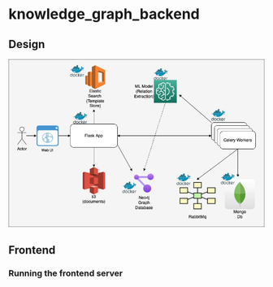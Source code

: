 # knowledge_graph_backend

## Design
![Knowledge Graph Design](resources/Kg_qa_application.jpeg)

## Frontend
### Running the frontend server
